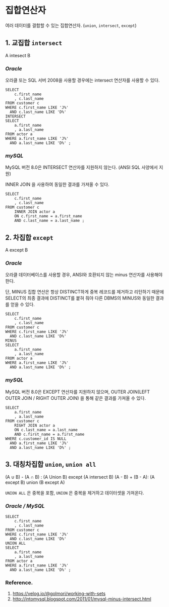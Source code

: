 # 집합연산자

여러 데이터를 결합할 수 있는 집합연산자. (`union`, `intersect`, `except`)

## 1. 교집합 `intersect`

A intesect B

### _Oracle_

오라클 또는 SQL 서버 2008을 사용할 경우에는 intersect 연산자를 사용할 수 있다.

```
SELECT
	c.first_name
	, c.last_name
FROM customer c
WHERE c.first_name LIKE 'J%'
  AND c.last_name LIKE 'D%'
INTERSECT
SELECT
	a.first_name
	, a.last_name
FROM actor a
WHERE a.first_name LIKE 'J%'
  AND a.last_name LIKE 'D%' ;
```

### _mySQL_

MySQL 버전 8.0은 INTERSECT 연산자를 지원하지 않는다. (ANSI SQL 사양에서 지원)

INNER JOIN 을 사용하여 동일한 결과를 가져올 수 있다.

```
SELECT
	c.first_name
	, c.last_name
FROM customer c
	INNER JOIN actor a
	ON c.first_name = a.first_name
	AND c.last_name = a.last_name ;
```

## 2. 차집합 `except`

A except B

### _Oracle_

오라클 데이터베이스를 사용할 경우, ANSI와 호환되지 않는 minus 연산자를 사용해야 한다.

단, MINUS 집합 연산은 항상 DISTINCT하게 중복 레코드를 제거하고 리턴하기 때문에 SELECT의 최종 결과에 DISTINCT를 붙혀 줘야 다른 DBMS의 MINUS와 동일한 결과를 얻을 수 있다.

```
SELECT
	c.first_name
	, c.last_name
FROM customer c
WHERE c.first_name LIKE 'J%'
  AND c.last_name LIKE 'D%'
MINUS
SELECT
	a.first_name
	, a.last_name
FROM actor a
WHERE a.first_name LIKE 'J%'
  AND a.last_name LIKE 'D%' ;
```

### _mySQL_

MySQL 버전 8.0은 EXCEPT 연산자를 지원하지 않으며, OUTER JOIN(LEFT OUTER JOIN / RIGHT OUTER JOIN) 을 통해 같은 결과를 가져올 수 있다.

```
SELECT
	a.first_name
	, a.last_name
FROM customer c
	RIGHT JOIN actor a
	ON c.last_name = a.last_name
	AND c.first_name = a.first_name
WHERE c.customer_id IS NULL
  AND a.first_name LIKE 'J%'
  AND a.last_name LIKE 'D%' ;
```

## 3. 대칭차집합 `union`, `union all`

(A ∪ B) - (A ∩ B) : (A Union B) except (A intersect B)
(A - B) + (B - A): (A except B) union (B except A)

`UNION ALL` 은 중복을 포함, `UNION` 은 중복을 제거하고 데이터셋을 가져온다.

### _Oracle / MySQL_

```
SELECT
	c.first_name
	, c.last_name
FROM customer c
WHERE c.first_name LIKE 'J%'
  AND c.last_name LIKE 'D%'
UNION ALL
SELECT
	a.first_name
	, a.last_name
FROM actor a
WHERE a.first_name LIKE 'J%'
  AND a.last_name LIKE 'D%' ;
```

### Reference.

1. https://velog.io/@golmori/working-with-sets
2. http://intomysql.blogspot.com/2011/01/mysql-minus-intersect.html
